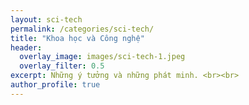```yaml
---
layout: sci-tech
permalink: /categories/sci-tech/
title: "Khoa học và Công nghệ"
header:
  overlay_image: images/sci-tech-1.jpeg
  overlay_filter: 0.5
excerpt: Những ý tưởng và những phát minh. <br><br>
author_profile: true
---
```

